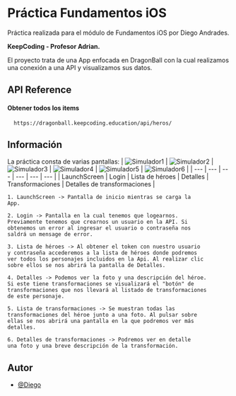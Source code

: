 
# Práctica Fundamentos iOS 

Práctica realizada para el módulo de Fundamentos iOS por Diego Andrades.

**KeepCoding - Profesor Adrian.**

El proyecto trata de una App enfocada en DragonBall con la cual realizamos una conexión a una API y visualizamos sus datos.




## API Reference

#### Obtener todos los items

```http
  https://dragonball.keepcoding.education/api/heros/
```

## Información

La práctica consta de varias pantallas:
| ![Simulador1](https://github.com/diegoao/KCDragonBall/raw/main/KCDragonBall/Recursos%20Graficos/capturas%20app/Simulador1.png) | ![Simulador2](https://github.com/diegoao/KCDragonBall/raw/main/KCDragonBall/Recursos%20Graficos/capturas%20app/Simulador2.png) | ![Simulador3](https://github.com/diegoao/KCDragonBall/raw/main/KCDragonBall/Recursos%20Graficos/capturas%20app/Simulador3.png) | ![Simulador4](https://github.com/diegoao/KCDragonBall/raw/main/KCDragonBall/Recursos%20Graficos/capturas%20app/Simulador4.png) | ![Simulador5](https://github.com/diegoao/KCDragonBall/raw/main/KCDragonBall/Recursos%20Graficos/capturas%20app/Simulador5.png) | ![Simulador6](https://github.com/diegoao/KCDragonBall/raw/main/KCDragonBall/Recursos%20Graficos/capturas%20app/Simulador6.png) |
| --- | --- | --- | --- | --- | --- |
| LaunchScreen | Login | Lista de héroes | Detalles | Transformaciones | Detalles de transformaciones |

```
1. LaunchScreen -> Pantalla de inicio mientras se carga la
App.
```
```
2. Login -> Pantalla en la cual tenemos que logearnos.
Previamente tenemos que crearnos un usuario en la API. Si
obtenemos un error al ingresar el usuario o contraseña nos
saldrá un mensage de error.
```
```
3. Lista de héroes -> Al obtener el token con nuestro usuario
y contraseña accederemos a la lista de héroes donde podremos
ver todos los personajes incluidos en la Api. Al realizar clic
sobre ellos se nos abrirá la pantalla de Detalles.
```
```
4. Detalles -> Podemos ver la foto y una descripción del héroe.
Si este tiene transformaciones se visualizará el "botón" de 
transformaciones que nos llevará al listado de transformaciones
de este personaje.
```
```
5. Lista de transformaciones -> Se muestran todas las
transformaciones del héroe junto a una foto. Al pulsar sobre
ellas se nos abrirá una pantalla en la que podremos ver más
detalles.
```
```
6. Detalles de transformaciones -> Podremos ver en detalle
una foto y una breve descripción de la transformación.
```

## Autor

- [@Diego](https://github.com/diegoao)




